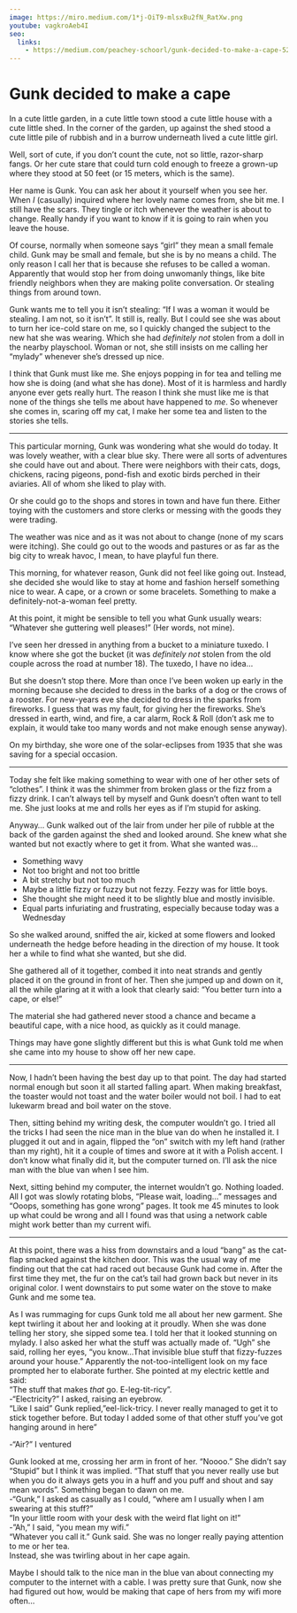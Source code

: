 ```yaml
---
image: https://miro.medium.com/1*j-OiT9-mlsxBu2fN_RatXw.png
youtube: vagkroAeb4I
seo:
  links: 
    - https://medium.com/peachey-schoorl/gunk-decided-to-make-a-cape-5247591ccde2
---
```


# Gunk decided to make a cape

In a cute little garden, in a cute little town stood a cute little house with a cute little shed. In the corner of the garden, up against the shed stood a cute little pile of rubbish and in a burrow underneath lived a cute little girl.

Well, sort of cute, if you don’t count the cute, not so little, razor-sharp fangs. Or her cute stare that could turn cold enough to freeze a grown-up where they stood at 50 feet (or 15 meters, which is the same).

Her name is Gunk. You can ask her about it yourself when you see her. When _I_ (casually) inquired where her lovely name comes from, she bit me. I still have the scars. They tingle or itch whenever the weather is about to change. Really handy if you want to know if it is going to rain when you leave the house.

Of course, normally when someone says “girl” they mean a small female child. Gunk may be small and female, but she is by no means a child. The only reason I call her that is because she refuses to be called a woman. Apparently that would stop her from doing unwomanly things, like bite friendly neighbors when they are making polite conversation. Or stealing things from around town.

Gunk wants me to tell you it isn’t stealing: “If I was a woman it would be stealing. I am not, so it isn’t”. It still is, really. But I could see she was about to turn her ice-cold stare on me, so I quickly changed the subject to the new hat she was wearing. Which she had _definitely not_ stolen from a doll in the nearby playschool. Woman or not, she still insists on me calling her “mylady” whenever she’s dressed up nice.

I think that Gunk must like me. She enjoys popping in for tea and telling me how she is doing (and what she has done). Most of it is harmless and hardly anyone ever gets really hurt. The reason I think she must like me is that none of the things she tells me about have happened to _me_. So whenever she comes in, scaring off my cat, I make her some tea and listen to the stories she tells.

- - -

This particular morning, Gunk was wondering what she would do today. It was lovely weather, with a clear blue sky. There were all sorts of adventures she could have out and about. There were neighbors with their cats, dogs, chickens, racing pigeons, pond-fish and exotic birds perched in their aviaries. All of whom she liked to play with.

Or she could go to the shops and stores in town and have fun there. Either toying with the customers and store clerks or messing with the goods they were trading.

The weather was nice and as it was not about to change (none of my scars were itching). She could go out to the woods and pastures or as far as the big city to wreak havoc, I mean, to have playful fun there.

This morning, for whatever reason, Gunk did not feel like going out. Instead, she decided she would like to stay at home and fashion herself something nice to wear. A cape, or a crown or some bracelets. Something to make a definitely-not-a-woman feel pretty.

At this point, it might be sensible to tell you what Gunk usually wears: “Whatever she guttering well pleases!” (Her words, not mine).

I’ve seen her dressed in anything from a bucket to a miniature tuxedo. I know where she got the bucket (it was _definitely not_ stolen from the old couple across the road at number 18). The tuxedo, I have no idea…

But she doesn’t stop there. More than once I’ve been woken up early in the morning because she decided to dress in the barks of a dog or the crows of a rooster. For new-years eve she decided to dress in the sparks from fireworks. I guess that was my fault, for giving her the fireworks. She’s dressed in earth, wind, and fire, a car alarm, Rock & Roll (don’t ask me to explain, it would take too many words and not make enough sense anyway).

On my birthday, she wore one of the solar-eclipses from 1935 that she was saving for a special occasion.

- - -

Today she felt like making something to wear with one of her other sets of “clothes”. I think it was the shimmer from broken glass or the fizz from a fizzy drink. I can’t always tell by myself and Gunk doesn’t often want to tell me. She just looks at me and rolls her eyes as if I’m stupid for asking.

Anyway… Gunk walked out of the lair from under her pile of rubble at the back of the garden against the shed and looked around. She knew what she wanted but not exactly where to get it from. What she wanted was…

-   Something wavy
-   Not too bright and not too brittle
-   A bit stretchy but not too much
-   Maybe a little fizzy or fuzzy but not fezzy. Fezzy was for little boys.
-   She thought she might need it to be slightly blue and mostly invisible.
-   Equal parts infuriating and frustrating, especially because today was a Wednesday

So she walked around, sniffed the air, kicked at some flowers and looked underneath the hedge before heading in the direction of my house. It took her a while to find what she wanted, but she did.

She gathered all of it together, combed it into neat strands and gently placed it on the ground in front of her. Then she jumped up and down on it, all the while glaring at it with a look that clearly said: “You better turn into a cape, or else!”

The material she had gathered never stood a chance and became a beautiful cape, with a nice hood, as quickly as it could manage.

Things may have gone slightly different but this is what Gunk told me when she came into my house to show off her new cape.

- - -

Now, I hadn’t been having the best day up to that point. The day had started normal enough but soon it all started falling apart. When making breakfast, the toaster would not toast and the water boiler would not boil. I had to eat lukewarm bread and boil water on the stove.

Then, sitting behind my writing desk, the computer wouldn’t go. I tried all the tricks I had seen the nice man in the blue van do when he installed it. I plugged it out and in again, flipped the “on” switch with my left hand (rather than my right), hit it a couple of times and swore at it with a Polish accent. I don’t know what finally did it, but the computer turned on. I’ll ask the nice man with the blue van when I see him.

Next, sitting behind my computer, the internet wouldn’t go. Nothing loaded. All I got was slowly rotating blobs, “Please wait, loading…” messages and “Ooops, something has gone wrong” pages. It took me 45 minutes to look up what could be wrong and all I found was that using a network cable might work better than my current wifi.

- - -

At this point, there was a hiss from downstairs and a loud “bang” as the cat-flap smacked against the kitchen door. This was the usual way of me finding out that the cat had raced out because Gunk had come in. After the first time they met, the fur on the cat’s tail had grown back but never in its original color. I went downstairs to put some water on the stove to make Gunk and me some tea.

As I was rummaging for cups Gunk told me all about her new garment. She kept twirling it about her and looking at it proudly. When she was done telling her story, she sipped some tea. I told her that it looked stunning on mylady. I also asked her what the stuff was actually made of. “Ugh” she said, rolling her eyes, “you know…That invisible blue stuff that fizzy-fuzzes around your house.” Apparently the not-too-intelligent look on my face prompted her to elaborate further. She pointed at my electric kettle and said:  
“The stuff that makes _that_ go. E-leg-tit-ricy”.   
\-“Electricity?” I asked, raising an eyebrow.   
“Like I said” Gunk replied,”eel-lick-tricy. I never really managed to get it to stick together before. But today I added some of that other stuff you’ve got hanging around in here”

\-“Air?” I ventured

Gunk looked at me, crossing her arm in front of her. “Noooo.” She didn’t say “Stupid” but I think it was implied. “That stuff that you never really use but when you do it always gets you in a huff and you puff and shout and say mean words”. Something began to dawn on me.  
\-“Gunk,” I asked as casually as I could, “where am I usually when I am swearing at this stuff?”  
“In your little room with your desk with the weird flat light on it!”  
\-”Ah,” I said, “you mean my wifi.”  
“Whatever you call it.” Gunk said. She was no longer really paying attention to me or her tea.  
Instead, she was twirling about in her cape again.

Maybe I should talk to the nice man in the blue van about connecting my computer to the internet with a cable. I was pretty sure that Gunk, now she had figured out how, would be making that cape of hers from my wifi more often…
